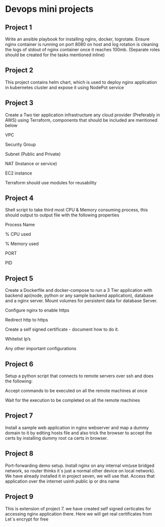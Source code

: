 # Devops mini projects

## Project 1
Write an ansible playbook for installing nginx, docker, logrotate. Ensure nginx container is running on port 8080 on host and log rotation is cleaning the logs of stdout of nginx container once it reaches 100mb. (Separate roles should be created for the tasks mentioned inline)

## Project 2 
This project contains helm chart, which is used to deploy nginx application in kubernetes cluster and expose it using NodePot service

## Project 3
Create a Two tier application infrastructure any cloud provider (Preferably in AWS) using Terraform, components that should be included are mentioned below 

VPC  

Security Group 

Subnet (Public and Private) 

NAT (Instance or service) 

EC2 instance  

Terraform should use modules for reusability 

## Project 4
Shell script to take third most CPU & Memory consuming process, this should output to output file with the following properties 

Process Name  

% CPU  used  

% Memory used   

PORT  

PID 

## Project 5

Create a Dockerfile and docker-compose to run a 3 Tier application with backend api(node, python or any sample backend application), database and a nginx server. Mount volumes for persistent data for database Server. 

Configure nginx to enable https 

Redirect http to https 

Create a self signed certificate - document how to do it. 

Whitelist Ip’s 

Any other important configurations 

## Project 6
Setup a python script that connects to remote servers over ssh and does the following: 

Accept commands to be executed on all the remote machines at once 

Wait for the execution to be completed on all the remote machines 

## Project 7
Install a sample web application in nginx webserver and map a dummy domain to it by editing hosts file and also trick the browser to accept the certs by installing dummy root ca certs in browser.

## Project 8
Port-forwarding demo setup. Install nginx on any internal vm(use bridged network, so router thinks it`s just a normal other device on local network).
We have already installed it in project seven, we will use that. Access that application over the internet usinh public ip or dns name

## Project 9
This is extension of project 7. we have created self signed certicates for accessing nginx application there. Here we will get real certificates from Let`s encrypt for free
